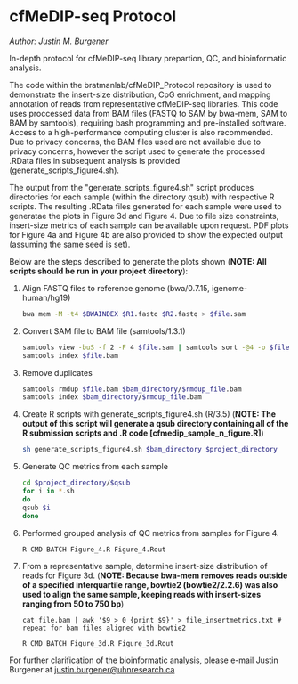 # cfMeDIP-seq Protocol
*Author: Justin M. Burgener*

In-depth protocol for cfMeDIP-seq library prepartion, QC, and bioinformatic analysis.

The code within the bratmanlab/cfMeDIP_Protocol repository is used to demonstrate the insert-size distribution, CpG enrichment, and mapping annotation of reads from representative cfMeDIP-seq libraries. This code uses proccessed data from BAM files (FASTQ to SAM by bwa-mem, SAM to BAM by samtools), requiring bash programming and pre-installed software. Access to a high-performance computing cluster is also recommended. Due to privacy concerns, the BAM files used are not available due to privacy concerns, however the script used to generate the processed .RData files in subsequent analysis is provided (generate_scripts_figure4.sh).

The output from the "generate_scripts_figure4.sh" script produces directories for each sample (within the directory qsub) with respective R scripts. The resulting .RData files generated for each sample were used to generatae the plots in Figure 3d and Figure 4. Due to file size constraints, insert-size metrics of each sample can be available upon request. PDF plots for Figure 4a and Figure 4b are also provided to show the expected output (assuming the same seed is set).

Below are the steps described to generate the plots shown (**NOTE: All scripts should be run in your project directory**):
  1. Align FASTQ files to reference genome (bwa/0.7.15, igenome-human/hg19)
     ```bash
     bwa mem -M -t4 $BWAINDEX $R1.fastq $R2.fastq > $file.sam
     ```
  2. Convert SAM file to BAM file (samtools/1.3.1)
     ```bash 
     samtools view -buS -f 2 -F 4 $file.sam | samtools sort -@4 -o $file.bam
     samtools index $file.bam
     ```
  3. Remove duplicates
     ```bash
     samtools rmdup $file.bam $bam_directory/$rmdup_file.bam
     samtools index $bam_directory/$rmdup_file.bam
     ```
  4. Create R scripts with generate_scripts_figure4.sh (R/3.5) (**NOTE: The output of this script will generate a qsub directory containing all of the R submission scripts and .R code [cfmedip_sample_n_figure.R]**)
     ```bash
     sh generate_scripts_figure4.sh $bam_directory $project_directory
     ```
  5. Generate QC metrics from each sample
     ```bash
     cd $project_directory/$qsub
     for i in *.sh
     do
     qsub $i
     done
     ```
  6. Performed grouped analysis of QC metrics from samples for Figure 4.
     ```bash
     R CMD BATCH Figure_4.R Figure_4.Rout
     ```
  7. From a representative sample, determine insert-size distribution of reads for Figure 3d. (**NOTE: Because bwa-mem removes reads outside of a specified interquartile range, bowtie2 (bowtie2/2.2.6) was also used to align the same sample, keeping reads with insert-sizes ranging from 50 to 750 bp**)
     ```
     cat file.bam | awk '$9 > 0 {print $9}' > file_insertmetrics.txt # repeat for bam files aligned with bowtie2
     
     R CMD BATCH Figure_3d.R Figure_3d.Rout
     ```
For further clarification of the bioinformatic analysis, please e-mail Justin Burgener at justin.burgener@uhnresearch.ca
